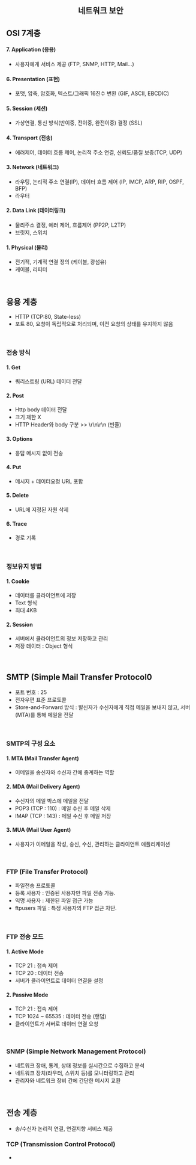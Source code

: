<h2 align = "center"> 네트워크 보안 </h2>

## OSI 7계층
#### 7. Application (응용)
* 사용자에게 서비스 제공 (FTP, SNMP, HTTP, Mail...)

#### 6. Presentation (표현)
* 포맷, 압축, 암호화, 텍스트/그래픽 16진수 변환 (GIF, ASCII, EBCDIC)

#### 5. Session (세션)
* 가상연결, 통신 방식(반이중, 전이중, 완전이중) 결정 (SSL)

#### 4. Transport (전송)
* 에러제어, 데이터 흐름 제어, 논리적 주소 연결, 신뢰도/품질 보증(TCP, UDP)

#### 3. Network (네트워크)
* 라우팅, 논리적 주소 연결(IP), 데이터 흐름 제어 (IP, IMCP, ARP, RIP, OSPF, BFP)
* 라우터

#### 2. Data Link (데이터링크)
* 물리주소 결정, 에러 제어, 흐름제어 (PP2P, L2TP)
* 브릿지, 스위치

#### 1. Physical (물리)
* 전기적, 기계적 연결 정의 (케이블, 광섬유)
* 케이블, 리피터

<br>

## 응용 계층
* HTTP (TCP:80, State-less)
* 포트 80, 요청이 독립적으로 처리되며, 이전 요청의 상태를 유지하지 않음

<br>

### 전송 방식
#### 1. Get
* 쿼리스트링 (URL) 데이터 전달

#### 2. Post
* Http body 데이터 전달
* 크기 제한 X
* HTTP Header와 body 구분 >> \r\n\r\n (빈줄)

#### 3. Options
* 응답 메시지 없이 전송

#### 4. Put
* 메시지 + 데이터요청 URL 포함

#### 5. Delete
* URL에 지정된 자원 삭제

#### 6. Trace 
* 경로 기록

<br>

### 정보유지 방법
#### 1. Cookie
* 데이터를 클라이언트에 저장
* Text 형식
* 최대 4KB

#### 2. Session 
* 서버에서 클라이언트의 정보 저장하고 관리
* 저장 데이터 : Object 형식

<br>

## SMTP (Simple Mail Transfer Protocol0
* 포트 번호 : 25
* 전자우편 표준 프로토콜
* Store-and-Forward 방식 : 발신자가 수신자에게 직접 메일을 보내지 않고, 서버(MTA)를 통해 메일을 전달

<br>

### SMTP의 구성 요소
#### 1. MTA (Mail Transfer Agent)
* 이메일을 송신자와 수신자 간에 중계하는 역할

#### 2. MDA (Mail Delivery Agent)
* 수신자의 메일 박스에 메일을 전달
* POP3 (TCP : 110) : 메일 수신 후 메일 삭제
* IMAP (TCP : 143) : 메일 수신 후 메일 저장
#### 3. MUA (Mail User Agent)
* 사용자가 이메일을 작성, 송신, 수신, 관리하는 클라이언트 애플리케이션

<br>

### FTP (File Transfer Protocol)
* 파일전송 프로토콜
* 등록 사용자 : 인증된 사용자만 파일 전송 가능.
* 익명 사용자 : 제한된 파일 접근 가능
* ftpusers 파일 : 특정 사용자의 FTP 접근 차단.

<br>

### FTP 전송 모드
#### 1. Active Mode
* TCP 21 : 접속 제어
* TCP 20 : 데이터 전송
* 서버가 클라이언트로 데이터 연결을 설정

#### 2. Passive Mode
* TCP 21 : 접속 제어
* TCP 1024 ~ 65535 : 데이터 전송 (랜덤)
* 클라이언트가 서버로 데이터 연결 요청

<br>

### SNMP (Simple Network Management Protocol)
* 네트워크 장애, 통계, 상태 정보를 실시간으로 수집하고 분석
* 네트워크 장치(라우터, 스위치 등)를 모니터링하고 관리
* 관리자와 네트워크 장비 간에 간단한 메시지 교환

<br>

## 전송 계층
* 송/수신자 논리적 연결, 연결지향 서비스 제공

### TCP (Transmission Control Protocol)
*
























